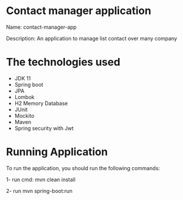 # Contact manager application

Name:        contact-manager-app

Description: An application to manage list contact over many company

# The technologies used

- JDK 11
- Spring boot
- JPA
- Lombok
- H2 Memory Database
- JUnit
- Mockito
- Maven
- Spring security with Jwt

# Running Application

To run the application, you should run the following commands:

1- run cmd: mvn clean install

2- run mvn spring-boot:run



